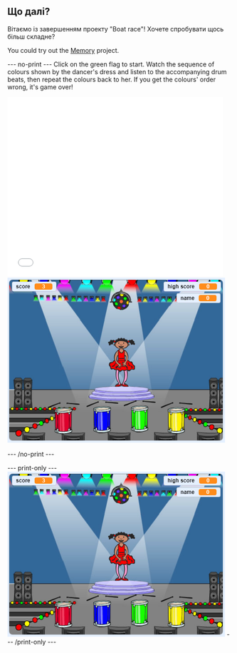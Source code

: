 ## Що далі?

Вітаємо із завершенням проекту "Boat race"! Хочете спробувати щось більш складне?

You could try out the [Memory](https://projects.raspberrypi.org/en/projects/memory?utm_source=pathway&utm_medium=whatnext&utm_campaign=projects) project.

\--- no-print \--- Click on the green flag to start. Watch the sequence of colours shown by the dancer's dress and listen to the accompanying drum beats, then repeat the colours back to her. If you get the colours' order wrong, it's game over!

<div class="scratch-preview">
  <iframe allowtransparency="true" width="485" height="402" src="//scratch.mit.edu/projects/embed/284452634/?autostart=false" frameborder="0" allowfullscreen scrolling="no" mark="crwd-mark"></iframe> <img src="images/memory-screenshot.png" />
</div>

\--- /no-print \---

\--- print-only \--- ![screenshot of finished game](images/memory-screenshot.png) \--- /print-only \---
